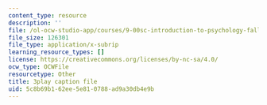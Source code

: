 ```yaml
---
content_type: resource
description: ''
file: /ol-ocw-studio-app/courses/9-00sc-introduction-to-psychology-fall-2011/5c8b69b162ee5e810788ad9a30db4e9b_zPPsdsAQBx4.srt
file_size: 126301
file_type: application/x-subrip
learning_resource_types: []
license: https://creativecommons.org/licenses/by-nc-sa/4.0/
ocw_type: OCWFile
resourcetype: Other
title: 3play caption file
uid: 5c8b69b1-62ee-5e81-0788-ad9a30db4e9b
---
```

